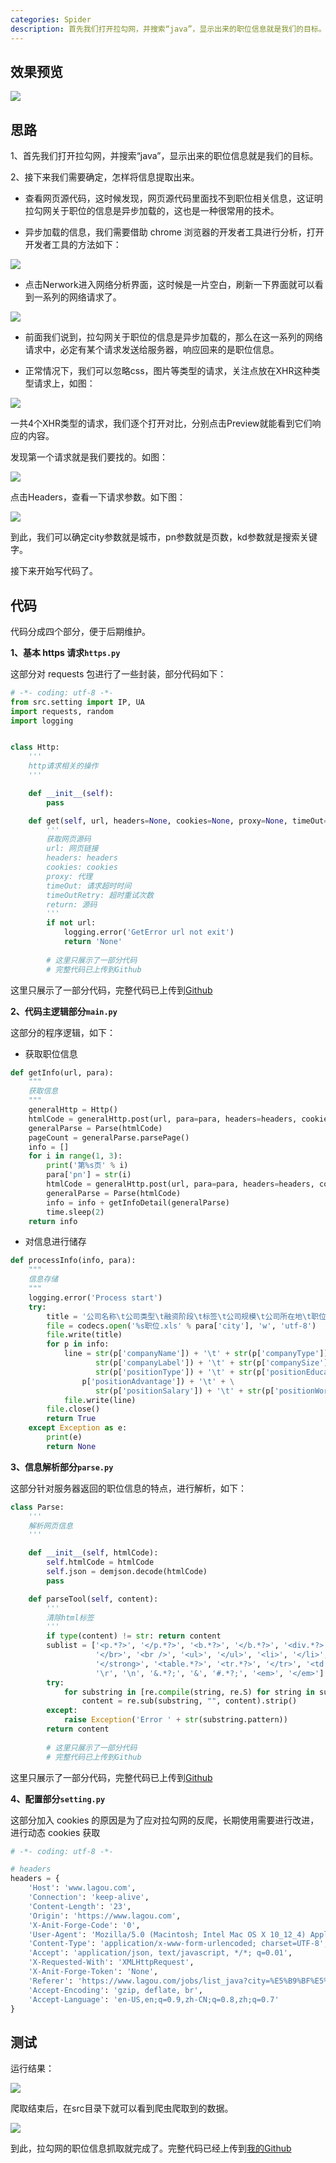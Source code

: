 ```yaml
---
categories: Spider
description: 首先我们打开拉勾网，并搜索“java”，显示出来的职位信息就是我们的目标。
---
```


## 效果预览

![][7]

## 思路

1、首先我们打开拉勾网，并搜索“java”，显示出来的职位信息就是我们的目标。

2、接下来我们需要确定，怎样将信息提取出来。

* 查看网页源代码，这时候发现，网页源代码里面找不到职位相关信息，这证明拉勾网关于职位的信息是异步加载的，这也是一种很常用的技术。

* 异步加载的信息，我们需要借助 chrome 浏览器的开发者工具进行分析，打开开发者工具的方法如下：

![][1]

* 点击Nerwork进入网络分析界面，这时候是一片空白，刷新一下界面就可以看到一系列的网络请求了。

![][2]

* 前面我们说到，拉勾网关于职位的信息是异步加载的，那么在这一系列的网络请求中，必定有某个请求发送给服务器，响应回来的是职位信息。

* 正常情况下，我们可以忽略css，图片等类型的请求，关注点放在XHR这种类型请求上，如图：

![][3]

一共4个XHR类型的请求，我们逐个打开对比，分别点击Preview就能看到它们响应的内容。

发现第一个请求就是我们要找的。如图：

![][4]

点击Headers，查看一下请求参数。如下图：

![][5]

到此，我们可以确定city参数就是城市，pn参数就是页数，kd参数就是搜索关键字。

接下来开始写代码了。

## 代码

代码分成四个部分，便于后期维护。

**1、基本 https 请求`https.py`**

这部分对 requests 包进行了一些封装，部分代码如下：

```python
# -*- coding: utf-8 -*-
from src.setting import IP, UA
import requests, random
import logging


class Http:
    '''
    http请求相关的操作
    '''

    def __init__(self):
        pass

    def get(self, url, headers=None, cookies=None, proxy=None, timeOut=5, timeOutRetry=5):
        '''
        获取网页源码
        url: 网页链接
        headers: headers
        cookies: cookies
        proxy: 代理
        timeOut: 请求超时时间
        timeOutRetry: 超时重试次数
        return: 源码
        '''
        if not url:
            logging.error('GetError url not exit')
            return 'None'
			
		# 这里只展示了一部分代码
		# 完整代码已上传到Github
```

这里只展示了一部分代码，完整代码已上传到[Github](https://github.com/nnngu/LagouSpider)

**2、代码主逻辑部分`main.py`**

这部分的程序逻辑，如下：

* 获取职位信息

```python
def getInfo(url, para):
    """
    获取信息
    """
    generalHttp = Http()
    htmlCode = generalHttp.post(url, para=para, headers=headers, cookies=cookies)
    generalParse = Parse(htmlCode)
    pageCount = generalParse.parsePage()
    info = []
    for i in range(1, 3):
        print('第%s页' % i)
        para['pn'] = str(i)
        htmlCode = generalHttp.post(url, para=para, headers=headers, cookies=cookies)
        generalParse = Parse(htmlCode)
        info = info + getInfoDetail(generalParse)
        time.sleep(2)
    return info
```

* 对信息进行储存

```python
def processInfo(info, para):
    """
    信息存储
    """
    logging.error('Process start')
    try:
        title = '公司名称\t公司类型\t融资阶段\t标签\t公司规模\t公司所在地\t职位类型\t学历要求\t福利\t薪资\t工作经验\n'
        file = codecs.open('%s职位.xls' % para['city'], 'w', 'utf-8')
        file.write(title)
        for p in info:
            line = str(p['companyName']) + '\t' + str(p['companyType']) + '\t' + str(p['companyStage']) + '\t' + \
                   str(p['companyLabel']) + '\t' + str(p['companySize']) + '\t' + str(p['companyDistrict']) + '\t' + \
                   str(p['positionType']) + '\t' + str(p['positionEducation']) + '\t' + str(
                p['positionAdvantage']) + '\t' + \
                   str(p['positionSalary']) + '\t' + str(p['positionWorkYear']) + '\n'
            file.write(line)
        file.close()
        return True
    except Exception as e:
        print(e)
        return None
```

**3、信息解析部分`parse.py`**

这部分针对服务器返回的职位信息的特点，进行解析，如下：

```python
class Parse:
    '''
    解析网页信息
    '''

    def __init__(self, htmlCode):
        self.htmlCode = htmlCode
        self.json = demjson.decode(htmlCode)
        pass

    def parseTool(self, content):
        '''
        清除html标签
        '''
        if type(content) != str: return content
        sublist = ['<p.*?>', '</p.*?>', '<b.*?>', '</b.*?>', '<div.*?>', '</div.*?>',
                   '</br>', '<br />', '<ul>', '</ul>', '<li>', '</li>', '<strong>',
                   '</strong>', '<table.*?>', '<tr.*?>', '</tr>', '<td.*?>', '</td>',
                   '\r', '\n', '&.*?;', '&', '#.*?;', '<em>', '</em>']
        try:
            for substring in [re.compile(string, re.S) for string in sublist]:
                content = re.sub(substring, "", content).strip()
        except:
            raise Exception('Error ' + str(substring.pattern))
        return content
		
		# 这里只展示了一部分代码
		# 完整代码已上传到Github
```

这里只展示了一部分代码，完整代码已上传到[Github](https://github.com/nnngu/LagouSpider)

**4、配置部分`setting.py`**

这部分加入 cookies 的原因是为了应对拉勾网的反爬，长期使用需要进行改进，进行动态 cookies 获取

```python
# -*- coding: utf-8 -*-

# headers
headers = {
    'Host': 'www.lagou.com',
    'Connection': 'keep-alive',
    'Content-Length': '23',
    'Origin': 'https://www.lagou.com',
    'X-Anit-Forge-Code': '0',
    'User-Agent': 'Mozilla/5.0 (Macintosh; Intel Mac OS X 10_12_4) AppleWebKit/537.36 (KHTML, like Gecko) Chrome/63.0.3239.132 Safari/537.36',
    'Content-Type': 'application/x-www-form-urlencoded; charset=UTF-8',
    'Accept': 'application/json, text/javascript, */*; q=0.01',
    'X-Requested-With': 'XMLHttpRequest',
    'X-Anit-Forge-Token': 'None',
    'Referer': 'https://www.lagou.com/jobs/list_java?city=%E5%B9%BF%E5%B7%9E&cl=false&fromSearch=true&labelWords=&suginput=',
    'Accept-Encoding': 'gzip, deflate, br',
    'Accept-Language': 'en-US,en;q=0.9,zh-CN;q=0.8,zh;q=0.7'
}
```

## 测试

运行结果：

![][6]

爬取结束后，在src目录下就可以看到爬虫爬取到的数据。

![][7]

到此，拉勾网的职位信息抓取就完成了。完整代码已经上传到[我的Github](https://github.com/nnngu/LagouSpider)


  [1]: https://www.github.com/nnngu/FigureBed/raw/master/2018/2/3/1517604536071.jpg
  [2]: https://www.github.com/nnngu/FigureBed/raw/master/2018/2/3/1517604631241.jpg
  [3]: https://www.github.com/nnngu/FigureBed/raw/master/2018/2/3/1517605038140.jpg
  [4]: https://www.github.com/nnngu/FigureBed/raw/master/2018/2/3/1517605245280.jpg
  [5]: https://www.github.com/nnngu/FigureBed/raw/master/2018/2/3/1517605796162.jpg
  [6]: https://www.github.com/nnngu/FigureBed/raw/master/2018/2/3/1517607653279.jpg
  [7]: https://www.github.com/nnngu/FigureBed/raw/master/2018/2/3/1517607553153.jpg